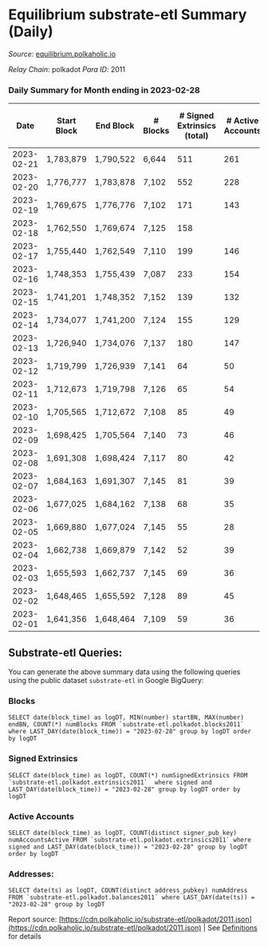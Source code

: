 # Equilibrium substrate-etl Summary (Daily)

_Source_: [equilibrium.polkaholic.io](https://equilibrium.polkaholic.io)

*Relay Chain*: polkadot
*Para ID*: 2011



### Daily Summary for Month ending in 2023-02-28


| Date | Start Block | End Block | # Blocks | # Signed Extrinsics (total) | # Active Accounts | # Passive | # New | # Addresses with Balances | # Events | # Transfers | # XCM Transfers In | # XCM Transfers Out |
| ---- | ----------- | --------- | -------- | --------------------------- | ----------------- | --------- | ----- | ------------------------- | -------- | ----------- | ------------------ | ------------------- |
| 2023-02-21 | 1,783,879 | 1,790,522 | 6,644  | 511 | 261 |  |  |  | 293,021 |   |   |   |
| 2023-02-20 | 1,776,777 | 1,783,878 | 7,102  | 552 | 228 |  |  | 9,334 | 313,845 |   |   |   |
| 2023-02-19 | 1,769,675 | 1,776,776 | 7,102  | 171 | 143 |  |  | 9,310 | 310,440 |   |   |   |
| 2023-02-18 | 1,762,550 | 1,769,674 | 7,125  | 158 |  |  |  | 9,310 | 302,289 |   |   |   |
| 2023-02-17 | 1,755,440 | 1,762,549 | 7,110  | 199 | 146 |  |  | 9,300 | 301,402 |   |   |   |
| 2023-02-16 | 1,748,353 | 1,755,439 | 7,087  | 233 | 154 |  |  | 9,273 | 304,378 |   | 22 ($1,061.92) |   |
| 2023-02-15 | 1,741,201 | 1,748,352 | 7,152  | 139 | 132 |  |  | 9,261 | 309,387 |   | 14 ($811.05) |   |
| 2023-02-14 | 1,734,077 | 1,741,200 | 7,124  | 155 | 129 |  |  | 9,255 | 308,187 |   | 8 ($176.76) |   |
| 2023-02-13 | 1,726,940 | 1,734,076 | 7,137  | 180 | 147 |  |  | 9,254 | 308,496 |   | 101 ($9,859.61) |   |
| 2023-02-12 | 1,719,799 | 1,726,939 | 7,141  | 64 | 50 |  |  | 9,160 | 297,745 |   | 7 ($102.29) |   |
| 2023-02-11 | 1,712,673 | 1,719,798 | 7,126  | 65 | 54 |  |  | 9,157 | 296,885 |   |   |   |
| 2023-02-10 | 1,705,565 | 1,712,672 | 7,108  | 85 | 49 |  |  | 9,157 | 296,245 |   | 23 ($3,967.73) |   |
| 2023-02-09 | 1,698,425 | 1,705,564 | 7,140  | 73 | 46 |  |  | 9,140 | 303,699 |   | 12 ($1,178.94) |   |
| 2023-02-08 | 1,691,308 | 1,698,424 | 7,117  | 80 | 42 |  |  | 9,135 | 297,299 |   | 10 ($10,030.37) |   |
| 2023-02-07 | 1,684,163 | 1,691,307 | 7,145  | 81 | 39 |  |  | 9,133 | 296,597 |   | 9 ($130.82) |   |
| 2023-02-06 | 1,677,025 | 1,684,162 | 7,138  | 68 | 35 |  |  | 9,132 | 297,258 |   | 10 ($84.04) |   |
| 2023-02-05 | 1,669,880 | 1,677,024 | 7,145  | 55 | 28 |  |  | 9,130 | 296,249 |   | 7 ($2,364.46) |   |
| 2023-02-04 | 1,662,738 | 1,669,879 | 7,142  | 52 | 39 |  |  | 9,128 | 295,443 |   | 4 ($1,246.73) |   |
| 2023-02-03 | 1,655,593 | 1,662,737 | 7,145  | 69 | 36 |  |  | 9,125 | 296,414 |   | 11 ($18.13) |   |
| 2023-02-02 | 1,648,465 | 1,655,592 | 7,128  | 89 | 45 |  |  | 8,995 | 301,181 |   | 6 ($25.83) |   |
| 2023-02-01 | 1,641,356 | 1,648,464 | 7,109  | 59 | 36 |  |  | 8,990 | 305,353 |   | 7 ($108.89) |   |

## Substrate-etl Queries:
You can generate the above summary data using the following queries using the public dataset `substrate-etl` in Google BigQuery:


### Blocks
```
SELECT date(block_time) as logDT, MIN(number) startBN, MAX(number) endBN, COUNT(*) numBlocks FROM `substrate-etl.polkadot.blocks2011`  where LAST_DAY(date(block_time)) = "2023-02-28" group by logDT order by logDT
```


### Signed Extrinsics
```
SELECT date(block_time) as logDT, COUNT(*) numSignedExtrinsics FROM `substrate-etl.polkadot.extrinsics2011`  where signed and LAST_DAY(date(block_time)) = "2023-02-28" group by logDT order by logDT
```


### Active Accounts
```
SELECT date(block_time) as logDT, COUNT(distinct signer_pub_key) numAccountsActive FROM `substrate-etl.polkadot.extrinsics2011` where signed and LAST_DAY(date(block_time)) = "2023-02-28" group by logDT order by logDT
```


### Addresses:
```
SELECT date(ts) as logDT, COUNT(distinct address_pubkey) numAddress FROM `substrate-etl.polkadot.balances2011` where LAST_DAY(date(ts)) = "2023-02-28" group by logDT
```



Report source: [https://cdn.polkaholic.io/substrate-etl/polkadot/2011.json](https://cdn.polkaholic.io/substrate-etl/polkadot/2011.json) | See [Definitions](/DEFINITIONS.md) for details
